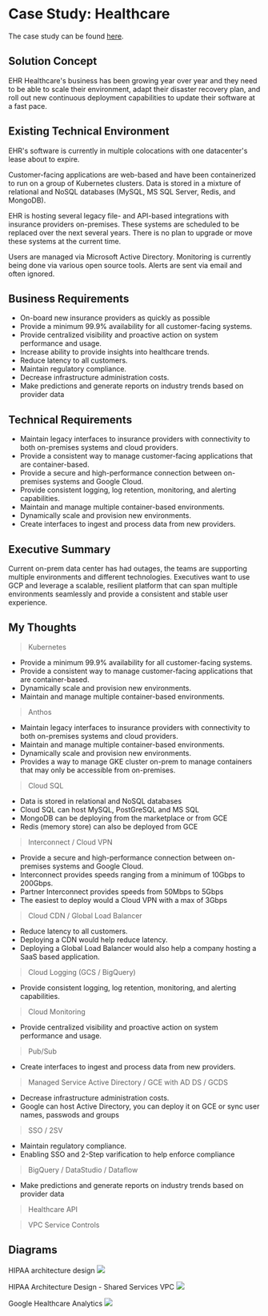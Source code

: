 # Case Study: Healthcare

The case study can be found [here](https://services.google.com/fh/files/blogs/master_case_study_ehr_healthcare.pdf).

## Solution Concept

EHR Healthcare's business has been growing year over year and they need to be able to scale their environment, adapt their disaster recovery plan, and roll out new continuous deployment capabilities to update their software at a fast pace.

## Existing Technical Environment

EHR's software is currently in multiple colocations with one datacenter's lease about to expire.

Customer-facing applications are web-based and have been containerized to run on a group of Kubernetes clusters. Data is stored in a mixture of relational and NoSQL databases (MySQL, MS SQL Server, Redis, and MongoDB).

EHR is hosting several legacy file- and API-based integrations with insurance providers on-premises. These systems are scheduled to be replaced over the next several years. There is no plan to upgrade or move these systems at the current time.

Users are managed via Microsoft Active Directory. Monitoring is currently being done via various open source tools. Alerts are sent via email and often ignored.

## Business Requirements

* On-board new insurance providers as quickly as possible
* Provide a minimum 99.9% availability for all customer-facing systems.
* Provide centralized visibility and proactive action on system performance and usage.
* Increase ability to provide insights into healthcare trends.
* Reduce latency to all customers.
* Maintain regulatory compliance.
* Decrease infrastructure administration costs.
* Make predictions and generate reports on industry trends based on provider data

## Technical Requirements

* Maintain legacy interfaces to insurance providers with connectivity to both on-premises
systems and cloud providers.
* Provide a consistent way to manage customer-facing applications that are
container-based.
* Provide a secure and high-performance connection between on-premises systems and
Google Cloud.
* Provide consistent logging, log retention, monitoring, and alerting capabilities.
* Maintain and manage multiple container-based environments.
* Dynamically scale and provision new environments.
* Create interfaces to ingest and process data from new providers.

## Executive Summary

Current on-prem data center has had outages, the teams are supporting multiple environments and different technologies. Executives want to use GCP and leverage a scalable, resilient platform that can span multiple environments seamlessly and provide a consistent and stable user experience.

## My Thoughts

> Kubernetes

  * Provide a minimum 99.9% availability for all customer-facing systems.
  * Provide a consistent way to manage customer-facing applications that are
  container-based.
  * Dynamically scale and provision new environments.
  * Maintain and manage multiple container-based environments.

> Anthos

  * Maintain legacy interfaces to insurance providers with connectivity to both on-premises
    systems and cloud providers.
  * Maintain and manage multiple container-based environments.
  * Dynamically scale and provision new environments.
  * Provides a way to manage GKE cluster on-prem to manage containers that may only be accessible from on-premises.

> Cloud SQL

  * Data is stored in relational and NoSQL databases
  * Cloud SQL can host MySQL, PostGreSQL and MS SQL
  * MongoDB can be deploying from the marketplace or from GCE
  * Redis (memory store) can also be deployed from GCE

> Interconnect / Cloud VPN
  * Provide a secure and high-performance connection between on-premises systems and
    Google Cloud.
  * Interconnect provides speeds ranging from a minimum of 10Gbps to 200Gbps.
  * Partner Interconnect provides speeds from 50Mbps to 5Gbps
  * The easiest to deploy would a Cloud VPN with a max of 3Gbps

> Cloud CDN / Global Load Balancer

  * Reduce latency to all customers.
  * Deploying a CDN would help reduce latency.
  * Deploying a Global Load Balancer would also help a company hosting a SaaS based application.

> Cloud Logging (GCS / BigQuery)

  * Provide consistent logging, log retention, monitoring, and alerting capabilities.

> Cloud Monitoring

  * Provide centralized visibility and proactive action on system performance and usage.

> Pub/Sub

  * Create interfaces to ingest and process data from new providers.

> Managed Service Active Directory / GCE with AD DS / GCDS

  * Decrease infrastructure administration costs.
  * Google can host Active Directory, you can deploy it on GCE or sync user names, passwods and groups

> SSO / 2SV

  * Maintain regulatory compliance.
  * Enabling SSO and 2-Step varification to help enforce compliance

> BigQuery / DataStudio / Dataflow

  * Make predictions and generate reports on industry trends based on provider data

> Healthcare API

> VPC Service Controls

## Diagrams

HIPAA architecture design
![](https://cloud.google.com/architecture/images/hipaa-reference-architecture.png)

HIPAA Architecture Design - Shared Services VPC
![](https://cloud.google.com/architecture/images/hipaa-shared-services-vpc.png)

Google Healthcare Analytics
![](https://cloud.google.com/architecture/images/provider-analytics-reference-architecture-diagram1.svg)